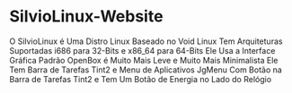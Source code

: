 # SilvioLinux-Website
O SilvioLinux é Uma Distro Linux Baseado no Void Linux Tem Arquiteturas Suportadas i686 para 32-Bits e x86_64 para 64-Bits Ele Usa a Interface Gráfica Padrão OpenBox é Muito Mais Leve e Muito Mais Minimalista Ele Tem Barra de Tarefas Tint2 e Menu de Aplicativos JgMenu Com Botão na Barra de Tarefas Tint2 e Tem Um Botão de Energia no Lado do Relógio
